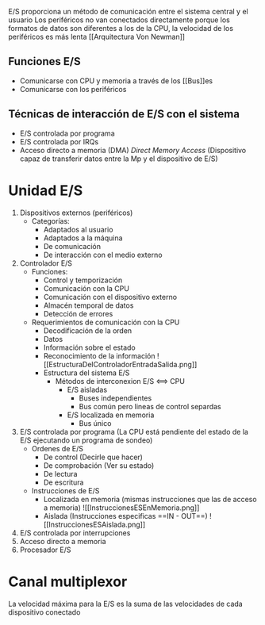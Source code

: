 E/S proporciona un método de comunicación entre el sistema central y el usuario
Los periféricos no van conectados directamente porque los formatos de datos son diferentes  a los de la CPU, la velocidad de los periféricos es más lenta
[[Arquitectura Von Newman]] 

## Funciones E/S
- Comunicarse con CPU y memoria a través de los [[Bus]]es
- Comunicarse con los periféricos

## Técnicas de interacción de E/S con el sistema
- E/S controlada por programa
- E/S controlada por IRQs
- Acceso directo a memoria (DMA) _Direct Memory Access_ (Dispositivo capaz de transferir datos entre la Mp y el dispositivo de E/S)

# Unidad E/S
1. Dispositivos externos (periféricos)
	- Categorías:
		- Adaptados al usuario
		- Adaptados a la máquina
		- De comunicación
		- De interacción con el medio externo
2. Controlador E/S
	-  Funciones:
		- Control y temporización
		- Comunicación con la CPU
		- Comunicación con el dispositivo externo
		- Almacén temporal de datos
		- Detección de errores
	- Requerimientos de comunicación con la CPU
		- Decodificación de la orden
		- Datos
		- Información sobre el estado
		- Reconocimiento de la información
			![[EstructuraDelControladorEntradaSalida.png]]
		- Estructura del sistema E/S
			- Métodos de interconexion E/S <==> CPU
				- E/S aisladas
					- Buses independientes
					- Bus común pero lineas de control separdas
				- E/S localizada en memoria
					- Bus único
3. E/S controlada por programa (La CPU está  pendiente del estado de la E/S ejecutando un programa de sondeo)
	- Ordenes de E/S
		- De control (Decirle que hacer)
		- De comprobación (Ver su estado)
		- De lectura
		- De escritura
	- Instrucciones de E/S
		- Localizada en memoria (mismas instrucciones que las de acceso a memoria)
			![[InstruccionesESEnMemoria.png]]
		- Aislada (Instrucciones especificas ==IN - OUT==)
			![[InstruccionesESAislada.png]]
1. E/S controlada por interrupciones
2. Acceso directo a memoria
3. Procesador E/S

# Canal multiplexor
La velocidad máxima para la E/S es la suma de las velocidades de cada dispositivo conectado